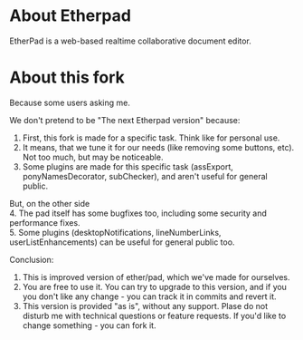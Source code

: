 # About Etherpad
EtherPad is a web-based realtime collaborative document editor.

# About this fork
Because some users asking me.

We don't pretend to be "The next Etherpad version" because:  
1. First, this fork is made for a specific task. Think like for personal use.  
2. It means, that we tune it for our needs (like removing some buttons, etc). Not too much, but may be noticeable.  
3. Some plugins are made for this specific task (assExport, ponyNamesDecorator, subChecker), and aren't useful for general public.  

But, on the other side  
4. The pad itself has some bugfixes too, including some security and performance fixes.  
5. Some plugins (desktopNotifications, lineNumberLinks, userListEnhancements) can be useful for general public too.  

Conclusion:  
1. This is improved version of ether/pad, which we've made for ourselves.  
2. You are free to use it. You can try to upgrade to this version, and if you you don't like any change - you can track it in commits and revert it.  
3. This version is provided "as is", without any support. Plase do not disturb me with technical questions or feature requests. If you'd like to change something - you can fork it.  
